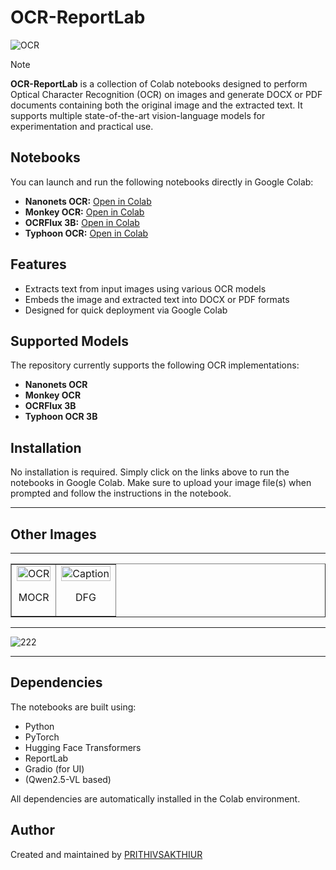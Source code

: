 # **OCR-ReportLab**

![OCR](https://github.com/user-attachments/assets/83a88cd7-c19e-4214-bf59-6ede1eb05e89)

> [!note]
**OCR-ReportLab** is a collection of Colab notebooks designed to perform Optical Character Recognition (OCR) on images and generate DOCX or PDF documents containing both the original image and the extracted text. It supports multiple state-of-the-art vision-language models for experimentation and practical use.

## Notebooks

You can launch and run the following notebooks directly in Google Colab:

- **Nanonets OCR:** [Open in Colab](https://colab.research.google.com/drive/1VvA-amvSVxGdWgIsh4_by6KWOtEs_Iqp)
- **Monkey OCR:** [Open in Colab](https://colab.research.google.com/drive/1vPCojbmlXjDFUt06FJ1tjgnj_zWK4mUo)
- **OCRFlux 3B:** [Open in Colab](https://colab.research.google.com/drive/1TDoCXzWdF2hxVLbISqW6DjXAzOyI7pzf)
- **Typhoon OCR:** [Open in Colab](https://colab.research.google.com/drive/1_59zvLNnn1kvbiSFxzA1WiqhpbW8RKbz)
  
## Features

- Extracts text from input images using various OCR models
- Embeds the image and extracted text into DOCX or PDF formats
- Designed for quick deployment via Google Colab

## Supported Models

The repository currently supports the following OCR implementations:

- **Nanonets OCR**
- **Monkey OCR**
- **OCRFlux 3B**
- **Typhoon OCR 3B**

## Installation

No installation is required. Simply click on the links above to run the notebooks in Google Colab. Make sure to upload your image file(s) when prompted and follow the instructions in the notebook.

---

## Other Images

---

<table border="1" style="width:100%; table-layout:fixed;">
  <tr>
    <td style="text-align:center;">
      <img src="https://github.com/user-attachments/assets/88429981-84d0-40b2-8d99-546c439d36f3" alt="OCR" width="100%">
      <p>MOCR</p>
    </td>
    <td style="text-align:center;">
      <img src="https://github.com/user-attachments/assets/bb6bfbb5-3313-47c5-988e-47083531e398" alt="Caption" width="100%">
      <p>DFG</p>
    </td>
  </tr>
</table>

---

![222](https://github.com/user-attachments/assets/eae0f85d-2963-4edf-96e9-caedfe048c4f)

---

## Dependencies

The notebooks are built using:

- Python
- PyTorch
- Hugging Face Transformers
- ReportLab
- Gradio (for UI)
- (Qwen2.5-VL based)

All dependencies are automatically installed in the Colab environment.

## Author

Created and maintained by [PRITHIVSAKTHIUR](https://github.com/PRITHIVSAKTHIUR)
